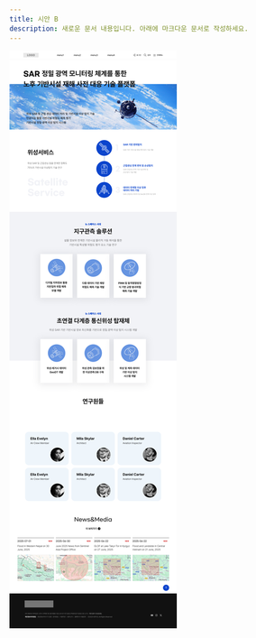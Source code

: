 ```yaml
---
title: 시안 B
description: 새로운 문서 내용입니다. 아래에 마크다운 문서로 작성하세요.
---
```

![Logo](../../../assets/PC_main-B-수정.png "시안 B")
